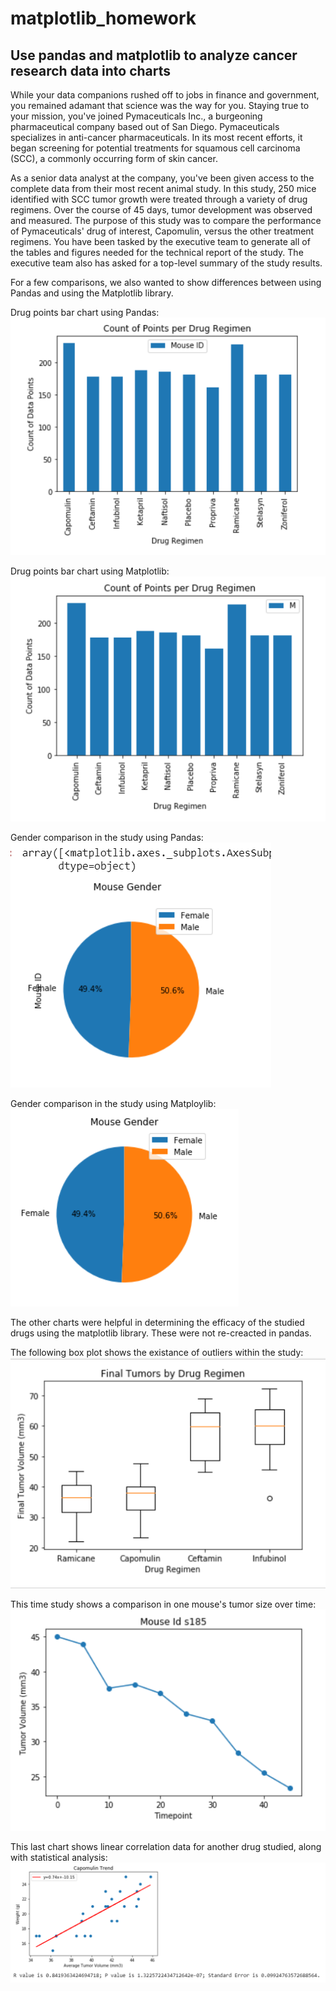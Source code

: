 # matplotlib_homework

<h2>Use pandas and matplotlib to analyze cancer research data into charts</h2>
While your data companions rushed off to jobs in finance and government, you remained adamant that science was the way for you. Staying 
true to your mission, you've joined Pymaceuticals Inc., a burgeoning pharmaceutical company based out of San Diego. Pymaceuticals 
specializes in anti-cancer pharmaceuticals. In its most recent efforts, it began screening for potential treatments for squamous cell 
carcinoma (SCC), a commonly occurring form of skin cancer.

As a senior data analyst at the company, you've been given access to the complete data from their most recent animal study. In this 
study, 250 mice identified with SCC tumor growth were treated through a variety of drug regimens. Over the course of 45 days, tumor 
development was observed and measured. The purpose of this study was to compare the performance of Pymaceuticals' drug of interest, 
Capomulin, versus the other treatment regimens. You have been tasked by the executive team to generate all of the tables and figures 
needed for the technical report of the study. The executive team also has asked for a top-level summary of the study results.

For a few comparisons, we also wanted to show differences between using Pandas and using the Matplotlib library.

Drug points bar chart using Pandas:
<img src="/drugPoints.PNG" />

Drug points bar chart using Matplotlib:
<img src="/drugMPL.PNG" />

Gender comparison in the study using Pandas:
<img src="genderPAN.PNG" />

Gender comparison in the study using Matploylib:
<img src="/genderMPL.PNG" />

The other charts were helpful in determining the efficacy of the studied drugs using the matplotlib library. These were not re-creacted in pandas.

The following box plot shows the existance of outliers within the study:
<img src="boxplot.PNG" />

This time study shows a comparison in one mouse's tumor size over time:
<img src="/timestudy.PNG" />

This last chart shows linear correlation data for another drug studied, along with statistical analysis:
<img src="/trendline.PNG" />
